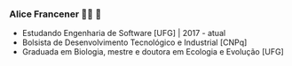 ### Alice Francener 👩‍💻 🔬 

- Estudando Engenharia de Software [UFG] | 2017 - atual
- Bolsista de Desenvolvimento Tecnológico e Industrial [CNPq]
- Graduada em Biologia, mestre e doutora em Ecologia e Evolução [UFG]
